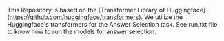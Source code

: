 This Repository is based on the [Transformer Library of Huggingface] (https://github.com/huggingface/transformers). We utilize the Huggingface's transformers for the Answer Selection task. See run.txt file to know how to run the models for answer selection.

